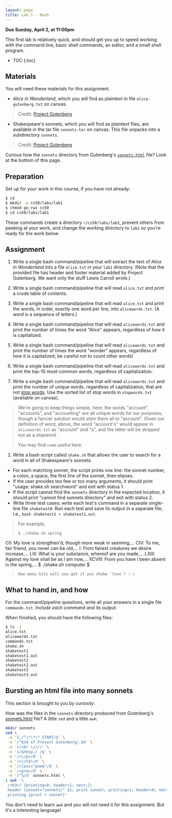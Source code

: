 ```yaml
---
layout: page
title: Lab 1 - Bash
---
```


**Due Sunday, April 2, at 11:00pm**

This first lab is relatively quick, and should get you up to speed working with the command line, basic shell commands, an editor, and a small shell program.

* TOC
{:toc} 

## Materials

You will need these materials for this assignment.

* *Alice in Wonderland*, which you will find as plaintext in file `alice-gutenberg.txt` on canvas.
> Credit: [Project Gutenberg](http://www.gutenberg.org/ebooks/11)

* Shakespeare's sonnets, which you will find as plaintext files,
are available in the tar file `sonnets.tar` on canvas. This file unpacks into a
subdirectory `sonnets`. 
> Credit: [Project Gutenberg](http://www.gutenberg.org/ebooks/1041)


Curious how the `sonnets` directory from Gutenberg's [`sonnets.html`](sonnets.html) file?
Look at the bottom of this page.

## Preparation

Set up for your work in this course, if you have not already:

```bash
$ cd
$ mkdir -p cs50/labs/lab1
$ chmod go-rwx cs50
$ cd cs50/labs/lab1
```

These commands create a directory `~/cs50/labs/lab1`, prevent others
from peeking at your work, and change the working directory to `lab1`
so you're ready for the work below.


## Assignment

1. Write a single bash command/pipeline that will extract the text of
*Alice in Wonderland* into a file `alice.txt` in your `lab1`
directory.  (Note that the provided file has header and footer
material added by Project Gutenberg.  We want only the stuff Lewis
Carroll wrote.)

1. Write a single bash command/pipeline that will read `alice.txt` and
   print a crude table of contents.

1. Write a single bash command/pipeline that will read `alice.txt` and
print the words, in order, exactly one word per line, into
`alicewords.txt`.  (A *word* is a sequence of letters.)

1. Write a single bash command/pipeline that will read
   `alicewords.txt` and print the number of times the word "Alice"
   appears, regardless of how it is capitalized.

1. Write a single bash command/pipeline that will read
   `alicewords.txt` and print the number of times the word "wonder"
   appears, regardless of how it is capitalized; be careful not to
   count other words!

1. Write a single bash command/pipeline that will read
   `alicewords.txt` and print the top-10 most-common words, regardless
   of capitalization.

1. Write a single bash command/pipeline that will read `alicewords.txt` and print the number of unique words, regardless of capitalization, that are not [stop words](https://en.wikipedia.org/wiki/Stop_words).
Use the sorted list of stop words in `stopwords.txt` (available on canvas).
> We're going to keep things simple, here; the words "account", "accounts", and "accounting" are all unique words for our purposes, though a fancier solution would *stem* them all to "account".
Given our definition of *word*, above, the word "account's" would appear in `alicewords.txt` as "account" and "s", and the latter will be stripped out as a stopword.
>
> You may find `comm` useful here.

1. Write a bash script called `shake.sh` that allows the user to search for a word in all of Shakespeare's sonnets.
 * For each matching sonnet, the script prints one line: the sonnet number, a colon, a space, the first line of the sonnet, then elipses.
 * If the user provides too few or too many arguments, it should print "usage: shake.sh searchword" and exit with status 1.
 * If the script cannot find the `sonnets` directory in the expected location, it should print "cannot find sonnets directory" and exit with status 2.
 * Write three test cases; write each test's command in a separate single-line file `shaketest#`.
Run each test and save its output in a separate file, i.e., `bash shaketest1 > shaketest1.out`.

> For example,
>
> ```
> $ ./shake.sh spring
CII:   My love is strengthen'd, though more weak in seeming;...
CIV:   To me, fair friend, you never can be old,...
I:   From fairest creatures we desire increase,...
LIII:   What is your substance, whereof are you made,...
LXIII:   Against my love shall be as I am now,...
XCVIII:   From you have I been absent in the spring,...
$ ./shake.sh computer
$
> ```
> How many hits will you get if you shake `love`? :-)

## What to hand in, and how

For the command/pipeline questions, write all your answers in a single file `commands.txt`.
*Include each command and its output.*

When finished, you should have the following files:

```bash
$ ls -1
alice.txt
alicewords.txt
commands.txt
shake.sh
shaketest1
shaketest1.out
shaketest2
shaketest2.out
shaketest3
shaketest3.out
```

## Bursting an html file into many sonnets

This section is brought to you by *curiosity*.

How was the files in the `sonnets` directory produced from Gutenberg's
[sonnets.html](sonnets.html) file?  A little `sed` and a little `awk`:

```bash
mkdir sonnets
sed \
 -e '1,/^\*\*\* START/d' \
 -e '/^End of Project Gutenberg/,$d' \
 -e 's/<br \/>//' \
 -e 's/&nbsp;/ /g' \
 -e '/<\/p>/d' \
 -e '/<\/h3>/d' \
 -e '/class="poem"/d' \
 -e '/<pre>/d' \
 -e '/^$/d' sonnets.html \
| awk '\
 /<h3>/ {printing=0; header=1; next;}\
 header {sonnet="sonnets/" $1; print sonnet; printing=1; header=0; next;}\
 printing {print > sonnet}'
```

You don't need to learn `awk` and you will not need it for this
assignment.  But it's a interesting language!

